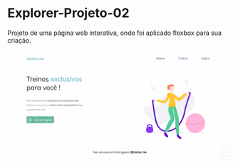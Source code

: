 # Explorer-Projeto-02
Projeto de uma página web interativa, onde foi aplicado flexbox para sua criação.

<img src = "assets/Projeto-02.gif" alt = "Um video demonstrativo de como é o projeto por dentro">
